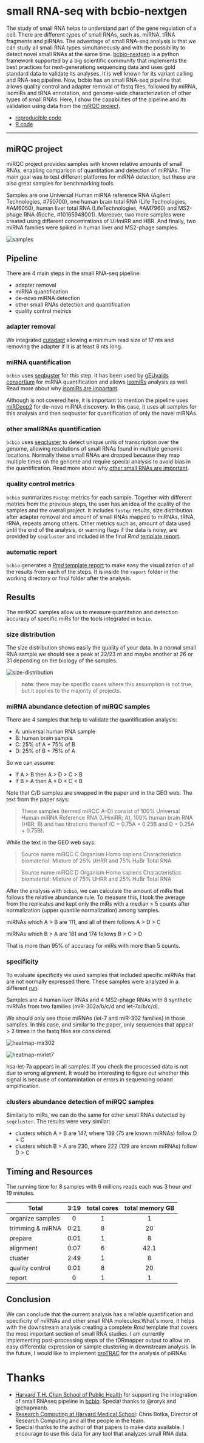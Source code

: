 
small RNA-seq with bcbio-nextgen
=============================

The study of small RNA helps to understand part of the gene regulation of a cell. There are different types of small RNAs, such as, miRNA, tRNA fragments and piRNAs. The adventage of small RNA-seq analysis is that we can study all small RNA types simultaneously and with the possibility to detect novel small RNAs at the same time. [bcbio-nextgen](http://github.com/chapmanb/bcbio-nextgen) is a python framework supported by a big scientific community that implements the best practices for next-generationg sequencing data and uses gold standard data to validate its analyses. It is well known for its variant calling and RNA-seq pipeline. Now, bcbio has an small RNA-seq pipeline that allows quality control and adapter removal of fastq files, followed by miRNA, isomiRs and tRNA annotation, and genome-wide characterization of other types of small RNAs. Here, I show the capabilities of the pipeline and its validation using data from the [miRQC project](http://www.nature.com/nmeth/journal/v11/n8/full/nmeth.3014.html).

- [reproducible code](http://seqcluster.readthedocs.org/example_pipeline.html)
- [R code](https://github.com/lpantano/mypubs/blob/master/srnaseq/mirqc/ready_report.rmd)

----------

miRQC project
--------------------

miRQC project provides samples with known relative amounts of small RNAs, enabling
comparison of quantitation and detection of miRNAs. The main goal was to test
different platforms for miRNA detection, but these are also great samples for
benchmarking tools. 

Samples are one Universal Human miRNA reference RNA (Agilent Technologies, #750700), one human brain total RNA (Life Technologies, #AM6050), human liver total RNA (LifeTechnologies, #AM7960) and MS2-phage RNA (Roche, #10165948001). Moreover, two more samples were created using
different concentrations of UHmiRR and HBR. And finally, two miRNA families were spiked in human liver and MS2-phage samples.


![samples](https://github.com/lpantano/mypubs/raw/master/srnaseq/mirqc/figure/nmeth.3014-F1.jpg)

## Pipeline
There are 4 main steps in the small RNA-seq pipeline:

* adapter removal
* miRNA quantification
* de-novo miRNA detection
* other small RNAs detection and quantification
* quality control metrics

### adapter removal
We integrated [cutadapt](http://cutadapt.readthedocs.org/en/latest/guide.html)
allowing a minimum read size of 17 nts and removing the adapter if it is at
least 8 nts long.


### miRNA quantification
`bcbio` uses
[seqbuster](http://seqcluster.readthedocs.org/mirna_annotation.html) for this
step. It has been used by
[gEUvaids consortium](http://www.nature.com/nature/journal/v501/n7468/full/nature12531.html)
for miRNA quantification and allows
[isomiRs](https://en.wikipedia.org/wiki/IsomiR) analysis as well. Read more
about why [isomiRs are important](http://link_to_bibliography_seqcluster).

Although is not covered here, it is important to mention the pipeline uses [miRDeep2](https://www.mdc-berlin.de/8551903/en/) for de-novo miRNA discovery. In this case, it uses all samples for this analysis and then seqbuster for quantification of only the novel miRNAs.

### other smallRNAs quantification
`bcbio` uses [seqcluster](http://github.com/lpantano/seqcluster) to detect
unique units of transcription over the genome, allowing resolutions of small
RNAs found in multiple genomic locations. Normally
these small RNAs are dropped because they map multiple times on the genome and
require special analysis to avoid bias in the quantification. Read more about
why
[other small RNAs are important](http://seqcluster.readthedocs.org/literature.html).


### quality control metrics
`bcbio` summarizes `Fastqc` metrics for each sample. Together with different
metrics from the previous steps, the user has an idea of the quality of the
samples and the overall project. It includes `fastqc` results, size
distribution after adapter removal and amount of small RNAs mapped to miRNAs,
tRNA, rRNA, repeats among others. Other metrics such as, amount of data used until
the end of the analysis, or warning flags if the data is noisy, are provided by
`seqcluster` and included in the final _Rmd_ [template report](https://github.com/lpantano/mypubs/blob/master/srnaseq/mirqc/ready_report.md). 


### automatic report
`bcbio` generates a
[_Rmd_ template report](https://github.com/lpantano/mypubs/blob/master/srnaseq/mirqc/ready_report.md)
to make easy the visualization of all the results from each of the steps. It
is inside the `report` folder in the working directory or final folder after the analysis.


## Results
The mirRQC samples allow us to measure quantitation and detection
accuracy of specific miRs for the tools integrated in `bcbio`.

### size distribution
The size distribution shows easily the quality of your data. In a normal small
RNA sample we should see a peak at 22/23 nt and maybe another at 26 or 31
depending on the biology of the samples.


![size-distribution](https://github.com/lpantano/mypubs/raw/master/srnaseq/mirqc/figure/adapter-2.png) 

> **note**: there may be specific cases where this assumption is not true, but
> it applies to the majority of projects.

### miRNA abundance detection of miRQC samples
There are 4 samples that help to validate the quantification analysis:

* A: universal human RNA sample
* B: human brain sample
* C: 25% of  A + 75% of B
* D: 25% of B + 75% of A

So we can assume: 

* If A > B then A > D > C > B
* If B > A then A < D < C < B

Note that C/D samples are swapped in the paper and in the GEO web. The text from the paper says:

> These samples (termed miRQC A–D) consist of 100% Universal Human miRNA
> Reference RNA (UHmiRR; A), 100% human brain RNA (HBR; B) and two titrations
> thereof (C = 0.75A + 0.25B and D = 0.25A + 0.75B).

While the text in the GEO web says:

> Source name 	miRQC C
> Organism 	Homo sapiens
> Characteristics 	biomaterial: Mixture of 25% UHRR and 75% HuBr Total RNA

> Source name 	miRQC D
> Organism 	Homo sapiens
> Characteristics 	biomaterial: Mixture of 75% UHRR and 25% HuBr Total RNA

After the analysis with `bcbio`, we can calculate the amount of miRs that
follows the relative abundance rule. To measure this, I took the average from
the replicates and kept only the miRs with a median > 5 counts after
normalization (upper quantile normalization) among samples.

miRNAs which A > B are 111, and all of them follows A > D > C

miRNAs which B > A are 181 and 174 follows B > C > D

That is more than 95% of accuracy for miRs with more than 5 counts.

### specificity
To evaluate specificity we used samples that included specific miRNAs that are not
normally expressed there. These samples were analyzed in a different
[run](https://github.com/lpantano/seqcluster/blob/master/data/pipeline_example/mirqc/non_mirqc_bcbio.csv).

Samples are 4 human liver RNAs and 4 MS2-phage RNAs with 8 synthetic miRNAs from two families (miR-302a/b/c/d and let-7a/b/c/d).

We should only see those miRNAs (let-7 and miR-302 families) in those samples. In this case, and similar to the paper, only sequences that appear > 2 times in the fastq files are considered.

![heatmap-mir302](https://raw.githubusercontent.com/lpantano/mypubs/master/srnaseq/mirqc/figure/detection-serum-liver-1.png)

![heatmap-mirlet7](https://raw.githubusercontent.com/lpantano/mypubs/master/srnaseq/mirqc/figure/detection-serum-ms2-1.png)

hsa-let-7a appears in all samples. If you check the processed data is not due to
wrong alignment. It would be interesting to figure out whether this signal is
because of contamintation or errors in sequencing or/and amplification.

### clusters abundance detection of miRQC samples
Similarly to miRs, we can do the same for other small RNAs detected by
`seqcluster`. The results were very similar:

* clusters which A > B are 147, where 139 (75 are known miRNAs) follow D > C  
* clusters which B > A are 230, where 222 (129 are known miRNAs) follow D > C

## Timing and Resources
The running time for 8 samples with 6 millions reads each was 3 hour and 19 minutes.

Total | 3:19| total cores| total memory GB
------|:-----:|:------------:|:----------:
organize samples|0|1|1
trimming & miRNA|0:21|8|20
prepare|0:01|1|8
alignment|0:07|6|42.1
cluster|2:49|1|8
quality control|0:01|8|20
report | 0| 1| 1

## Conclusion
We can conclude that the current analysis has a reliable quantification and specificity of miRNAs and other small RNA molecules.What's more, it helps with the downstream analysis creating a complete _Rmd_ template that covers the most important section of small RNA studies.
I am currently implementing post-processing steps of the tDRmapper output to allow an easy differential expression or sample clustering in downstream analysis. In the future, I would like to implement [proTRAC](http://sourceforge.net/p/protrac/home/Home/) for the analysis of piRNAs.

# Thanks
* [Harvard T.H. Chan School of Public Health](http://bioinformatics.sph.harvard.edu)
  for supporting the integration of small RNAseq pipeline in
  [bcbio](http://github.com/chapman/bcbio-nextgen). Special thanks to @roryk and
  @chapmanb.
* [Research Computing at Harvard Medical School](https://rc.hms.harvard.edu/#people):
  Chris Botka, Director of Research Computing and all the people in the team.
* Special thanks to the author of that papers to make data available. I
  encourage to use this data for any tool that analyzes small RNA data.
